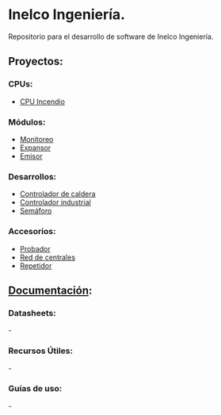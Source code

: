 # Inelco Ingeniería.
Repositorio para el desarrollo de software de Inelco Ingeniería.

## Proyectos:

### CPUs:
   - [CPU Incendio](https://github.com/inelcoingenieria/CPU-incendio)
### Módulos:
   - [Monitoreo](https://github.com/inelcoingenieria/modulo-monitoreo)
   - [Expansor](https://github.com/inelcoingenieria/modulo-expansor)
   - [Emisor](https://github.com/inelcoingenieria/modulo-emisor)

### Desarrollos:
   - [Controlador de caldera](https://github.com/inelcoingenieria/controlador-caldera)
   - [Controlador industrial](https://github.com/inelcoingenieria/controlador-industrial)
   - [Semáforo](https://github.com/inelcoingenieria/semaforo)

### Accesorios:
   - [Probador](https://github.com/inelcoingenieria/probador)
   - [Red de centrales](https://github.com/inelcoingenieria/red-de-centrales)
   - [Repetidor](https://github.com/inelcoingenieria/repetidor)

## [Documentación](https://github.com/inelcoingenieria/documentacion/tree/main):
### Datasheets:
   -[]()

### Recursos Útiles:
   -[]()

### Guías de uso:
   -[]()
